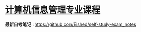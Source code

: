 # [**计算机信息管理专业课程**](https://github.com/Eished/self-study-exam_notes)

**最新自考笔记** : https://github.com/Eished/self-study-exam_notes

